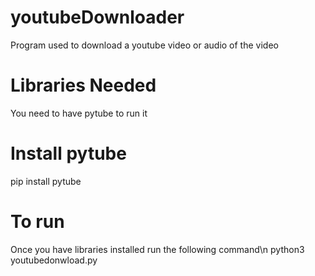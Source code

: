 # youtubeDownloader
Program used to download a youtube video or audio of the video

# Libraries Needed
You need to have pytube to run it

# Install pytube
pip install pytube

# To run
Once you have libraries installed run the following command\n
python3 youtubedonwload.py
